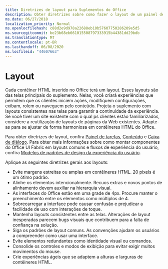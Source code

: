```yaml
---
title: Diretrizes de layout para Suplementos do Office
description: Obter diretrizes sobre como fazer o layout de um painel de tarefas ou de uma caixa de diálogo em um suplemento do Office.
ms.date: 06/27/2018
localization_priority: Normal
ms.openlocfilehash: c88d2e9d978a22688eb10b57607750286209e5d5
ms.sourcegitcommit: be23b68eb661015508797333915b44381dd29bdb
ms.translationtype: MT
ms.contentlocale: pt-BR
ms.lasthandoff: 06/08/2020
ms.locfileid: "44607663"
---
```

# <a name="layout"></a>Layout
Cada contêiner HTML inserido no Office terá um layout. Esses layouts são das telas principais do suplemento. Nelas, você criará experiências que permitem que os clientes iniciem ações, modifiquem configurações, exibam, rolem ou naveguem pelo conteúdo. Projeta o suplemento com layouts consistentes nas telas para garantir a continuidade da experiência. Se você tiver um site existente com o qual ps clientes estão familiarizados, considere a reutilização de layouts de páginas da Web existentes. Adapte-as para se ajustar de forma harmoniosa em contêineres HTML do Office.

Para obter diretrizes de layout, confira [Painel de tarefas](task-pane-add-ins.md), [Conteúdo](content-add-ins.md) e [Caixa de diálogo](dialog-boxes.md). Para obter mais informações sobre como montar componentes do Office UI Fabric em layouts comuns e fluxos de experiência do usuário, confira [Modelos de padrões de design da experiência do usuário](ux-design-pattern-templates.md).

Aplique as seguintes diretrizes gerais aos layouts:

*   Evite margens estreitas ou amplas em contêineres HTML. 20 pixels é um ótimo padrão.
*   Alinhe os elementos intencionalmente. Recuos extras e novos pontos de alinhamento devem auxiliar na hierarquia visual.
*   As interfaces do Office estão em uma grade de 4px. Procure manter o preenchimento entre os elementos como múltiplos de 4.
*   Sobrecarregar a interface pode causar confusão e prejudicar a facilidade de uso com interações de toque.
*   Mantenha layouts consistentes entre as telas. Alterações de layout inesperadas parecem bugs visuais que contribuem para a falta de confiança na solução.
*   Siga os padrões de layout comuns. As convenções ajudam os usuários a compreender como usar uma interface.
*   Evite elementos redundantes como identidade visual ou comandos.
*   Consolide os controles e modos de exibição para evitar exigir muitos movimentos do mouse.
*   Crie experiências ágeis que se adaptem a alturas e larguras de contêineres HTML.
